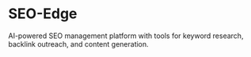 # SEO-Edge
AI-powered SEO management platform with tools for keyword research, backlink outreach, and content generation.
